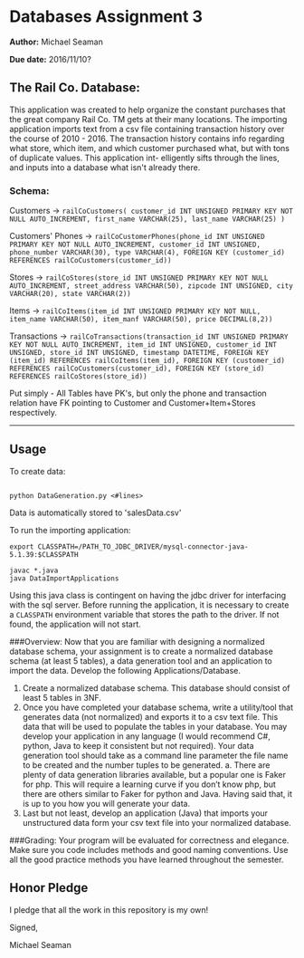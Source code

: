 
# Databases Assignment 3

**Author:** Michael Seaman

**Due date:** 2016/11/10?


## The Rail Co. Database:
This application was created to help organize the constant purchases that the great
company Rail Co. TM gets at their many locations. The importing application imports
text from a csv file containing transaction history over the course of 2010 - 2016.
The transaction history contains info regarding what store, which item, and which
customer purchased what, but with tons of duplicate values. This application int-
elligently sifts through the lines, and inputs into a database what isn't already
there.

### Schema:

Customers ->  `railCoCustomers( customer_id INT UNSIGNED PRIMARY KEY NOT NULL AUTO_INCREMENT, first_name VARCHAR(25), last_name VARCHAR(25) )`

Customers' Phones -> `railCoCustomerPhones(phone_id INT UNSIGNED PRIMARY KEY NOT NULL AUTO_INCREMENT, customer_id INT UNSIGNED, phone_number VARCHAR(30), type VARCHAR(4), FOREIGN KEY (customer_id) REFERENCES railCoCustomers(customer_id))`

Stores -> `railCoStores(store_id INT UNSIGNED PRIMARY KEY NOT NULL AUTO_INCREMENT, street_address VARCHAR(50), zipcode INT UNSIGNED, city VARCHAR(20), state VARCHAR(2))`

Items -> `railCoItems(item_id INT UNSIGNED PRIMARY KEY NOT NULL, item_name VARCHAR(50), item_manf VARCHAR(50), price DECIMAL(8,2))`

Transactions -> `railCoTransactions(transaction_id INT UNSIGNED PRIMARY KEY NOT NULL AUTO_INCREMENT, item_id INT UNSIGNED, customer_id INT UNSIGNED, store_id INT UNSIGNED, timestamp DATETIME, FOREIGN KEY (item_id) REFERENCES railCoItems(item_id), FOREIGN KEY (customer_id) REFERENCES railCoCustomers(customer_id), FOREIGN KEY (store_id) REFERENCES railCoStores(store_id))`

Put simply - All Tables have PK's, but only the phone and transaction relation have FK
pointing to Customer and Customer+Item+Stores respectively.

---
## Usage


To create data:

```

python DataGeneration.py <#lines>

```
Data is automatically stored to 'salesData.csv'

To run the importing application:

```
export CLASSPATH=/PATH_TO_JDBC_DRIVER/mysql-connector-java-5.1.39:$CLASSPATH

javac *.java
java DataImportApplications

```


Using this java class is contingent on having the jdbc driver for interfacing with the
sql server. Before running the application, it is necessary to create a `CLASSPATH`
environment variable that stores the path to the driver. If not found, the application
will not start.



###Overview:
Now that you are familiar with designing a normalized database schema, your assignment
is to create a normalized database schema (at least 5 tables), a data generation tool and an
application to import the data.
Develop the following Applications/Database.
1. Create a normalized database schema. This database should consist of least 5 tables in
3NF.
2. Once you have completed your database schema, write a utility/tool that generates
data (not normalized) and exports it to a csv text file. This data that will be used to
populate the tables in your database. You may develop your application in any
language (I would recommend C#, python, Java to keep it consistent but not
required). Your data generation tool should take as a command line parameter the file
name to be created and the number tuples to be generated.
a. There are plenty of data generation libraries available, but a popular one is
Faker for php. This will require a learning curve if you don’t know php, but
there are others similar to Faker for python and Java. Having said that, it is up
to you how you will generate your data.
3. Last but not least, develop an application (Java) that imports your unstructured data
form your csv text file into your normalized database.

###Grading:
Your program will be evaluated for correctness and elegance. Make sure you code
includes methods and good naming conventions. Use all the good practice methods you
have learned throughout the semester.


## Honor Pledge

I pledge that all the work in this repository is my own!


Signed,

Michael Seaman
